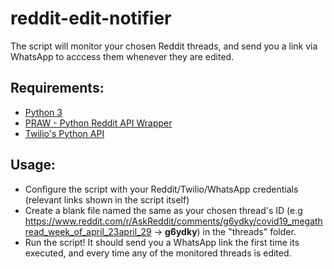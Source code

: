 # reddit-edit-notifier

The script will monitor your chosen Reddit threads, and send you a link via WhatsApp to acccess them whenever they are edited.

## Requirements:
* [Python 3](https://www.python.org/])
* [PRAW - Python Reddit API Wrapper](https://praw.readthedocs.io/en/latest/)
* [Twilio's Python API](https://www.twilio.com/docs/libraries/python)

## Usage:
* Configure the script with your Reddit/Twilio/WhatsApp credentials (relevant links shown in the script itself)
* Create a blank file named the same as your chosen thread's ID (e.g https://www.reddit.com/r/AskReddit/comments/g6ydky/covid19_megathread_week_of_april_23april_29 -> **g6ydky**) in the "threads" folder.
* Run the script! It should send you a WhatsApp link the first time its executed, and every time any of the monitored threads is edited.
